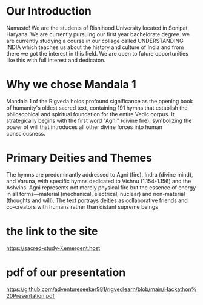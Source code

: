# Our Introduction

Namaste! We are the students of Rishihood University located in Sonipat, Haryana. We are currently pursuing our first year bachelorate degree.
we are currently studying a course in our collage called UNDERSTANDING INDIA which teaches us about the history and culture of India and from there we got the interest in this field.
We are open to future opportunities like this with full interest and dedicaton.
# Why we chose Mandala 1

Mandala 1 of the Rigveda holds profound significance as the opening book of humanity's oldest sacred text,
containing 191 hymns that establish the philosophical and spiritual foundation for the entire Vedic corpus.
It strategically begins with the first word "Agni" (divine fire), symbolizing the power of will that introduces all other divine forces into human consciousness.

# Primary Deities and Themes

The hymns are predominantly addressed to Agni (fire), Indra (divine mind), and Varuna, with specific hymns dedicated to Vishnu (1.154-1.156) and the Ashvins.
Agni represents not merely physical fire but the essence of energy in all forms—material (mechanical, electrical, nuclear) and non-material (thoughts and will).
The text portrays deities as collaborative friends and co-creators with humans rather than distant supreme beings

# the link to the site

 https://sacred-study-7.emergent.host

 # pdf of our presentation

  https://github.com/adventureseeker981/rigvedlearn/blob/main/Hackathon%20Presentation.pdf
